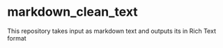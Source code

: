 # markdown_clean_text
This repository takes input as markdown text and outputs its in Rich Text format 
